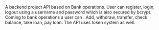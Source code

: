 A backend project API based on Bank operations. 
User can register, login, logout using a username and password which is also secured by bcrypt.
Coming to bank operations a user can : Add, withdraw, transfer, check balance, take loan, pay loan. 
The API uses token system as well.
